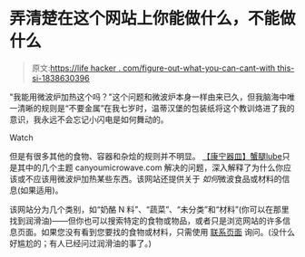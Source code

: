 # 弄清楚在这个网站上你能做什么，不能做什么

> 原文:[https://life hacker . com/figure-out-what-you-can-cant-with this-si-1838630396](https://lifehacker.com/figure-out-what-you-can-and-cant-microwave-with-this-si-1838630396)

"我能用微波炉加热这个吗？"这个问题和微波炉本身一样由来已久，但我脑海中唯一清晰的规则是“不要金属”在我七岁时，温蒂汉堡的包装纸将这个教训烙进了我的意识，我永远不会忘记小闪电是如何舞动的。

Watch

但是有很多其他的食物、容器和杂烩的规则并不明显。 [【康宁器皿】](https://canyoumicrowave.com/corningware/)[蟹腿](https://canyoumicrowave.com/crab-legs/)[lube](https://canyoumicrowave.com/can-you-microwave-lube/)只是其中的几个主题 canyoumicrowave.com 解决的问题，深入解释了为什么你应该或不应该用微波炉加热某些东西。该网站还提供关于 *如何*微波食品或材料的信息(如果适用)。

该网站分为几个类别，如“奶酪 N 料”、“蔬菜”、“未分类”和“材料”(你可以在那里找到润滑油)——但你也可以搜索特定的食物或物品，或者只是浏览网站的许多信息页面。如果您没有看到您要找的食物或材料，只需使用 [联系页面](https://canyoumicrowave.com/contact/) 询问。(没什么好尴尬的；有人已经问过润滑油的事了。)